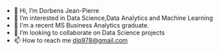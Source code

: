 - 👋 Hi, I’m Dorbens Jean-Pierre
- 👀 I’m interested in Data Science,Data Analytics and Machine Learning
- 🌱 I'm a recent MS Business Analytics graduate.
- 💞️ I’m looking to collaborate on Data Science projects
- 📫 How to reach me djp978@gmail.com

<!---
Djeanpierre/Djeanpierre is a ✨ special ✨ repository because its `README.md` (this file) appears on your GitHub profile.
You can click the Preview link to take a look at your changes.
--->
